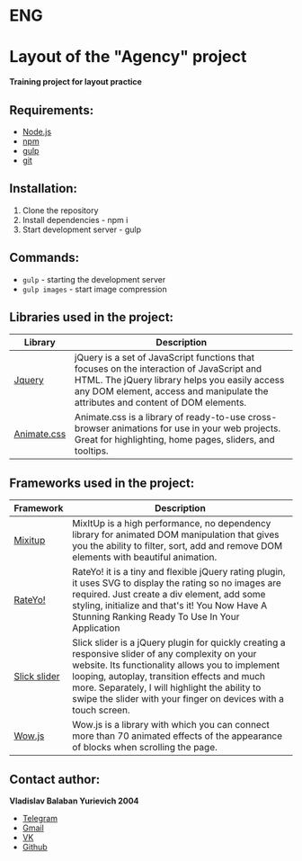 # ENG
# Layout of the "Agency" project

**Training project for layout practice**

## Requirements:
* [Node.js](https://nodejs.org/en/)
* [npm](https://www.npmjs.com/)
* [gulp](https://gulpjs.com/)
* [git](https://git-scm.com/)

## Installation:
1. Clone the repository
2. Install dependencies - npm i
3. Start development server - gulp

## Commands:
* ```gulp``` - starting the development server
* ```gulp images``` - start image compression

 
## Libraries used in the project:
| Library | Description |
| ------ | ------ |
| [Jquery](https://jquery.com) | jQuery is a set of JavaScript functions that focuses on the interaction of JavaScript and HTML. The jQuery library helps you easily access any DOM element, access and manipulate the attributes and content of DOM elements. |
| [Animate.css](https://animate.style) | Animate.css is a library of ready-to-use cross-browser animations for use in your web projects. Great for highlighting, home pages, sliders, and tooltips. |


## Frameworks used in the project:
| Framework | Description |
| ------ | ------ |
| [Mixitup](https://www.kunkalabs.com/mixitup/) | MixItUp is a high performance, no dependency library for animated DOM manipulation that gives you the ability to filter, sort, add and remove DOM elements with beautiful animation. |
| [RateYo!](Https://rateyo.fundoocode.ninja) | RateYo! it is a tiny and flexible jQuery rating plugin, it uses SVG to display the rating so no images are required. Just create a div element, add some styling, initialize and that's it! You Now Have A Stunning Ranking Ready To Use In Your Application |
| [Slick slider](https://kenwheeler.github.io/slick/) | Slick slider is a jQuery plugin for quickly creating a responsive slider of any complexity on your website. Its functionality allows you to implement looping, autoplay, transition effects and much more. Separately, I will highlight the ability to swipe the slider with your finger on devices with a touch screen. |
| [Wow.js](https://wowjs.uk/) | Wow.js is a library with which you can connect more than 70 animated effects of the appearance of blocks when scrolling the page. |

## Contact author:
**Vladislav Balaban Yurievich 2004**
  - [Telegram](https://t.me/vlad_balaban2021)
  - [Gmail](mailto:vlad.balaban2020@mail.com)
  - [VK](https://vk.com/id651052224)
  - [Github](https://github.com/IonShive) 